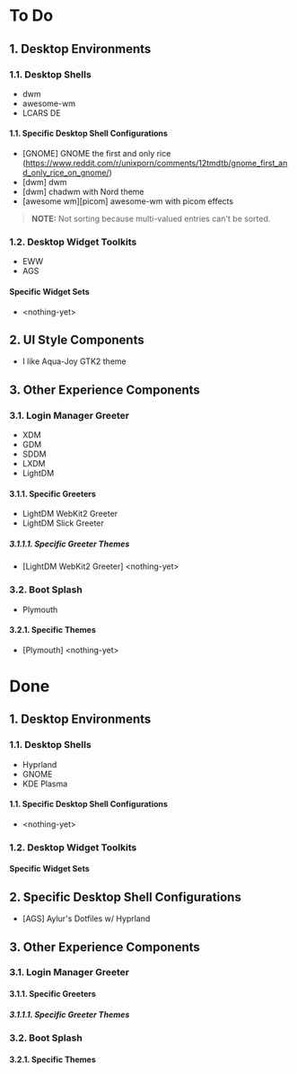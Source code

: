 # To Do
## 1. Desktop Environments

### 1.1. Desktop Shells
- dwm
- awesome-wm
- LCARS DE
#### 1.1. Specific Desktop Shell Configurations
- \[GNOME\] GNOME the first and only rice (https://www.reddit.com/r/unixporn/comments/12tmdtb/gnome_first_and_only_rice_on_gnome/)
- \[dwm\] dwm
- \[dwm\] chadwm with Nord theme
- \[awesome wm\]\[picom\] awesome-wm with picom effects

> **NOTE:** Not sorting because multi-valued entries can't be sorted.
### 1.2. Desktop Widget Toolkits
- EWW
- AGS
#### Specific Widget Sets
- \<nothing-yet\>
## 2. UI Style Components
- I like Aqua-Joy GTK2 theme
## 3. Other Experience Components
### 3.1. Login Manager Greeter
- XDM
- GDM
- SDDM
- LXDM
- LightDM
#### 3.1.1. Specific Greeters
- LightDM WebKit2 Greeter
- LightDM Slick Greeter
##### 3.1.1.1. Specific Greeter Themes
- \[LightDM WebKit2 Greeter\] \<nothing-yet\>
### 3.2. Boot Splash
- Plymouth
#### 3.2.1. Specific Themes
- \[Plymouth\] \<nothing-yet\>
# Done
## 1. Desktop Environments
### 1.1. Desktop Shells
- Hyprland
- GNOME
- KDE Plasma
#### 1.1. Specific Desktop Shell Configurations
- \<nothing-yet\>
### 1.2. Desktop Widget Toolkits
#### Specific Widget Sets
## 2. Specific Desktop Shell Configurations
- \[AGS\] Aylur's Dotfiles w/ Hyprland
## 3. Other Experience Components
### 3.1. Login Manager Greeter
#### 3.1.1. Specific Greeters
##### 3.1.1.1. Specific Greeter Themes
### 3.2. Boot Splash
#### 3.2.1. Specific Themes